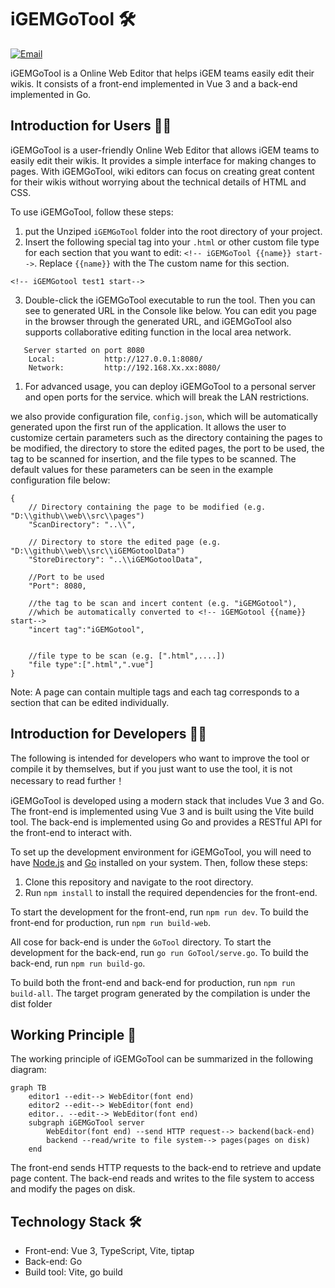 # iGEMGoTool 🛠️

[![Email](https://img.shields.io/static/v1?label=Email&message=950288s@gmail.com&color=blue)](mailto:950288s@gmail.com)

iGEMGoTool is a Online Web Editor that helps iGEM teams easily edit their wikis. It consists of a front-end implemented in Vue 3 and a back-end implemented in Go.

## Introduction for Users 🧑‍💼

iGEMGoTool is a user-friendly Online Web Editor that allows iGEM teams to easily edit their wikis. It provides a simple interface for making changes to pages. With iGEMGoTool, wiki editors can focus on creating great content for their wikis without worrying about the technical details of HTML and CSS.

To use iGEMGoTool, follow these steps:

1. put the Unziped `iGEMGoTool` folder into the root directory of your project.
2. Insert the following special tag into your `.html` or other custom file type for each section that you want to edit: `<!-- iGEMGoTool {{name}} start-->`. Replace `{{name}}` with the The custom name for this section.
``` Example
<!-- iGEMGotool test1 start-->
```

3. Double-click the iGEMGoTool executable to run the tool. Then you can see to generated URL in the Console like below. You can edit you page in the browser through the generated URL, and iGEMGoTool also supports collaborative editing function in the local area network. 
```
   Server started on port 8080
    Local:           http://127.0.0.1:8080/
    Network:         http://192.168.Xx.xx:8080/
```
    
1. For advanced usage, you can deploy iGEMGoTool to a personal server and open ports for the service. which will break the LAN restrictions.

we also provide configuration file, `config.json`, which will be automatically generated upon the first run of the application. It allows the user to customize certain parameters such as the directory containing the pages to be modified, the directory to store the edited pages, the port to be used, the tag to be scanned for insertion, and the file types to be scanned. The default values for these parameters can be seen in the example configuration file below:
```
{
	// Directory containing the page to be modified (e.g. "D:\\github\\web\\src\\pages")
	"ScanDirectory": "..\\",

	// Directory to store the edited page (e.g. "D:\\github\\web\\src\\iGEMGotoolData")
	"StoreDirectory": "..\\iGEMGotoolData",

	//Port to be used
	"Port": 8080,

	//the tag to be scan and incert content (e.g. "iGEMGotool"),
	//which be automatically converted to <!-- iGEMGotool {{name}} start-->
	"incert tag":"iGEMGotool",

	
	//file type to be scan (e.g. [".html",....])
	"file type":[".html",".vue"]
}
```

Note: A page can contain multiple tags and each tag corresponds to a section that can be edited individually.

## Introduction for Developers 🧑‍💻

The following is intended for developers who want to improve the tool or compile it by themselves, but if you just want to use the tool, it is not necessary to read further！

iGEMGoTool is developed using a modern stack that includes Vue 3 and Go. The front-end is implemented using Vue 3 and is built using the Vite build tool. The back-end is implemented using Go and provides a RESTful API for the front-end to interact with.

To set up the development environment for iGEMGoTool, you will need to have [Node.js](https://nodejs.org/) and [Go](https://golang.org/) installed on your system. Then, follow these steps:

1. Clone this repository and navigate to the root directory.
2. Run `npm install` to install the required dependencies for the front-end.

To start the development for the front-end, run `npm run dev`. 
To build the front-end for production, run `npm run build-web`.

All cose for back-end is under the `GoTool` directory. 
To start the development for the back-end, run `go run GoTool/serve.go`. 
To build the back-end, run `npm run build-go`. 

To build both the front-end and back-end for production, run `npm run build-all`.
The target program generated by the compilation is under the dist folder

## Working Principle 📝

The working principle of iGEMGoTool can be summarized in the following diagram:

```mermaid
graph TB
    editor1 --edit--> WebEditor(font end)
    editor2 --edit--> WebEditor(font end)
    editor.. --edit--> WebEditor(font end)
    subgraph iGEMGoTool server
        WebEditor(font end) --send HTTP request--> backend(back-end)
        backend --read/write to file system--> pages(pages on disk)
    end
```

The front-end sends HTTP requests to the back-end to retrieve and update page content. The back-end reads and writes to the file system to access and modify the pages on disk.

## Technology Stack 🛠️

- Front-end: Vue 3, TypeScript, Vite, tiptap
- Back-end: Go 
- Build tool: Vite, go build

